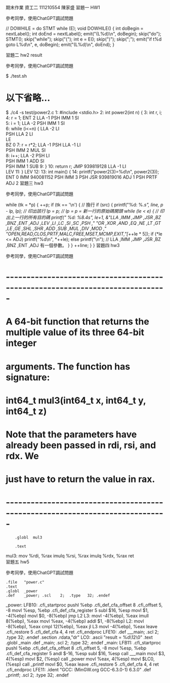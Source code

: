 期末作業
資工二 111210554 陳家盛
習題一
HW1

參考同學，使用ChatGPT調試問題

// DOWHILE = do STMT while (E);
void DOWHILE() {
  int doBegin = nextLabel();
  int doEnd = nextLabel();
  emit("(L%d)\n", doBegin);
  skip("do");
  STMT();
  skip("while");
  skip("(");
  int e = E();
  skip(")");
  skip(";");
  emit("if t%d goto L%d\n", e, doBegin);
  emit("(L%d)\n", doEnd);
}

習題二
hw2 result

參考同學，使用ChatGPT調試問題

$ ./test.sh
# 以下省略...

$ ./c4 -s test/power2.c
1: #include <stdio.h>
2: int power2(int n) {
3:    int r, i;
4:    r = 1;
    ENT  2
    LLA  -1
    PSH 
    IMM  1
    SI  
5:    i = 1;
    LLA  -2
    PSH 
    IMM  1
    SI  
6:    while (i<=n) {
    LLA  -2
    LI  
    PSH 
    LLA  2
    LI  
    LE  
    BZ   0
7:       r = r*2;
    LLA  -1
    PSH 
    LLA  -1
    LI  
    PSH 
    IMM  2
    MUL 
    SI  
8:       i++;
    LLA  -2
    PSH 
    LI  
    PSH 
    IMM  1
    ADD 
    SI  
    PSH 
    IMM  1
    SUB 
9:    }
10:    return r;
    JMP  939819128
    LLA  -1
    LI  
    LEV 
11: }
    LEV 
12: 
13: int main() {
14:    printf("power2(3)=%d\n", power2(3));
    ENT  0
    IMM  940081152
    PSH 
    IMM  3
    PSH 
    JSR  939819016
    ADJ  1
    PSH 
    PRTF
    ADJ  2
習題三
hw3

參考同學，使用ChatGPT調試問題

while (tk = *p) {
    ++p;
    if (tk == '\n') { // 換行
      if (src) {
        printf("%d: %.*s", line, p - lp, lp); // 印出該行
        lp = p; // lp = p = 新一行的原始碼開頭
        while (le < e) { // 印出上一行的所有目的碼
          printf("  %d: %8.4s", le+1, &"LLA ,IMM ,JMP ,JSR ,BZ  ,BNZ ,ENT ,ADJ ,LEV ,LI  ,LC  ,SI  ,SC  ,PSH ,"
                           "OR  ,XOR ,AND ,EQ  ,NE  ,LT  ,GT  ,LE  ,GE  ,SHL ,SHR ,ADD ,SUB ,MUL ,DIV ,MOD ,"
                           "OPEN,READ,CLOS,PRTF,MALC,FREE,MSET,MCMP,EXIT,"[*++le * 5]);
          if (*le <= ADJ) printf("%d\n", *++le); else printf("\n"); // LLA ,IMM ,JMP ,JSR ,BZ  ,BNZ ,ENT ,ADJ 有一個參數。
        }
      }
      ++line;
    }
  }
習題四
hw3

參考同學，使用ChatGPT調試問題

# -----------------------------------------------------------------------------
# A 64-bit function that returns the multiple value of its three 64-bit integer
# arguments.  The function has signature:
#
#   int64_t mul3(int64_t x, int64_t y, int64_t z)
#
# Note that the parameters have already been passed in rdi, rsi, and rdx.  We
# just have to return the value in rax.
# -----------------------------------------------------------------------------

        .globl  mul3
        
        .text
mul3:
        mov     %rdi, %rax
        imulq     %rsi, %rax
        imulq   %rdx, %rax
        ret    
習題五
hw5

參考同學，使用ChatGPT調試問題

	.file	"power.c"
	.text
	.globl	_power
	.def	_power;	.scl	2;	.type	32;	.endef
_power:
LFB10:
	.cfi_startproc
	pushl	%ebp
	.cfi_def_cfa_offset 8
	.cfi_offset 5, -8
	movl	%esp, %ebp
	.cfi_def_cfa_register 5
	subl	$16, %esp
	movl	$1, -4(%ebp)
	movl	$0, -8(%ebp)
	jmp	L2
L3:
	movl	-4(%ebp), %eax
	imull	8(%ebp), %eax
	movl	%eax, -4(%ebp)
	addl	$1, -8(%ebp)
L2:
	movl	-8(%ebp), %eax
	cmpl	12(%ebp), %eax
	jl	L3
	movl	-4(%ebp), %eax
	leave
	.cfi_restore 5
	.cfi_def_cfa 4, 4
	ret
	.cfi_endproc
LFE10:
	.def	___main;	.scl	2;	.type	32;	.endef
	.section .rdata,"dr"
LC0:
	.ascii "result = %d\12\0"
	.text
	.globl	_main
	.def	_main;	.scl	2;	.type	32;	.endef
_main:
LFB11:
	.cfi_startproc
	pushl	%ebp
	.cfi_def_cfa_offset 8
	.cfi_offset 5, -8
	movl	%esp, %ebp
	.cfi_def_cfa_register 5
	andl	$-16, %esp
	subl	$16, %esp
	call	___main
	movl	$3, 4(%esp)
	movl	$2, (%esp)
	call	_power
	movl	%eax, 4(%esp)
	movl	$LC0, (%esp)
	call	_printf
	movl	$0, %eax
	leave
	.cfi_restore 5
	.cfi_def_cfa 4, 4
	ret
	.cfi_endproc
LFE11:
	.ident	"GCC: (MinGW.org GCC-6.3.0-1) 6.3.0"
	.def	_printf;	.scl	2;	.type	32;	.endef
